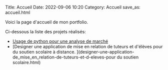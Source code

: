 Title: Accueil
Date: 2022-09-06 10:20
Category: Accueil
save_as: accueil.html

Voici la page d'accueil de mon portfolio.

Ci-dessous la liste des projets réalisés: 

- [Usage de python pour une analyse de marché](usage-de-python-pour-une-analyse-de-marche.html)
- [Designer une application de mise en relation de tuteurs et d'élèves pour du soutien scolaire à distance. ](designer-une-application-de_mise_en_relation-de-tuteurs-et-d-eleves-pour du soutien scolaire.html)